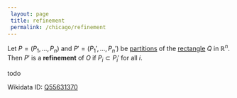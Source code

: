 ```yaml
---
 layout: page
 title: refinement
 permalink: /chicago/refinement
---
```

Let $P = (P_1,\dots,P_n)$ and $P'=(P_1', \dots, P_n')$ be [partitions](https://defsmath.github.io/DefsMath/partition_of_a_set) of the [rectangle](https://defsmath.github.io/DefsMath/rectangle) $Q$ in $\mathbb R^n$. Then $P'$ is a **refinement** of $O$ if $P_i \subset P_i'$ for all $i$.

todo 

Wikidata ID: [Q55631370](https://www.wikidata.org/wiki/Q55631370)